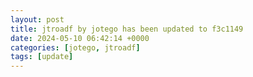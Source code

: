 ```yaml
---
layout: post
title: jtroadf by jotego has been updated to f3c1149
date: 2024-05-10 06:42:14 +0000
categories: [jotego, jtroadf]
tags: [update]
---
```


